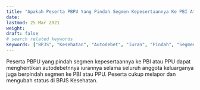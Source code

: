 ```yaml
---
title: "Apakah Peserta PBPU Yang Pindah Segmen Kepesertaannya Ke PBI Atau PPU Dapat Menghentikan Autodebet Iurannya?"
date: 
lastmod: 25 Mar 2021
weight: 
draft: false
# search related keywords
keywords: ["BPJS", "Kesehatan", "Autodebet", "Iuran", "Pindah", "Segmen", "Kepesertaan", "Henti"]
---
```


Peserta PBPU yang pindah segmen kepesertaannya ke PBI atau PPU dapat menghentikan autodebetnnya iurannya selama seluruh anggota keluarganya juga berpindah segmen ke PBI atau PPU. Peserta cukup melapor dan mengubah status di BPJS Kesehatan.